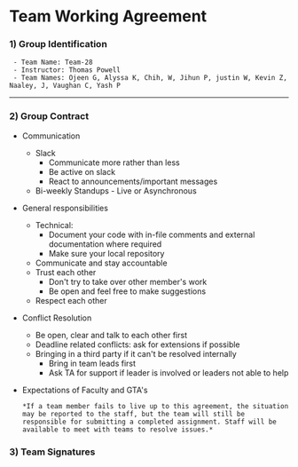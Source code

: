 # Team Working Agreement

### 1) **Group Identification** 


     - Team Name: Team-28
     - Instructor: Thomas Powell
     - Team Names: Ojeen G, Alyssa K, Chih, W, Jihun P, justin W, Kevin Z, Naaley, J, Vaughan C, Yash P

---

### 2) **Group Contract**
  
  - Communication
    - Slack 
      - Communicate more rather than less
      - Be active on slack
      - React to announcements/important messages
    - Bi-weekly Standups - Live or Asynchronous
  - General responsibilities
    - Technical:
      - Document your code with in-file comments and external documentation where required
      - Make sure your local repository  
    - Communicate and stay accountable
    - Trust each other
      - Don't try to take over other member's work
      - Be open and feel free to make suggestions
    - Respect each other
  - Conflict Resolution
    - Be open, clear and talk to each other first
    - Deadline related conflicts: ask for extensions if possible
    - Bringing in a third party if it can't be resolved internally
      - Bring in team leads first 
      - Ask TA for support if leader is involved or leaders not able to help
  - Expectations of Faculty and GTA's 
      
        *If a team member fails to live up to this agreement, the situation may be reported to the staff, but the team will still be responsible for submitting a completed assignment. Staff will be available to meet with teams to resolve issues.*

### 3) Team Signatures





